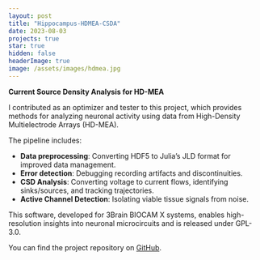 ```yaml
---
layout: post
title: "Hippocampus-HDMEA-CSDA"
date: 2023-08-03
projects: true
star: true
hidden: false
headerImage: true
image: /assets/images/hdmea.jpg
---
```

**Current Source Density Analysis for HD-MEA**  

I contributed as an optimizer and tester to this project, which provides methods for analyzing neuronal activity using data from High-Density Multielectrode Arrays (HD-MEA).  

The pipeline includes:  
- **Data preprocessing**: Converting HDF5 to Julia’s JLD format for improved data management.  
- **Error detection**: Debugging recording artifacts and discontinuities.  
- **CSD Analysis**: Converting voltage to current flows, identifying sinks/sources, and tracking trajectories.  
- **Active Channel Detection**: Isolating viable tissue signals from noise.  

This software, developed for 3Brain BIOCAM X systems, enables high-resolution insights into neuronal microcircuits and is released under GPL-3.0.

You can find the project repository on [GitHub](https://github.com/LBitn/Hippocampus-HDMEA-CSDA).
